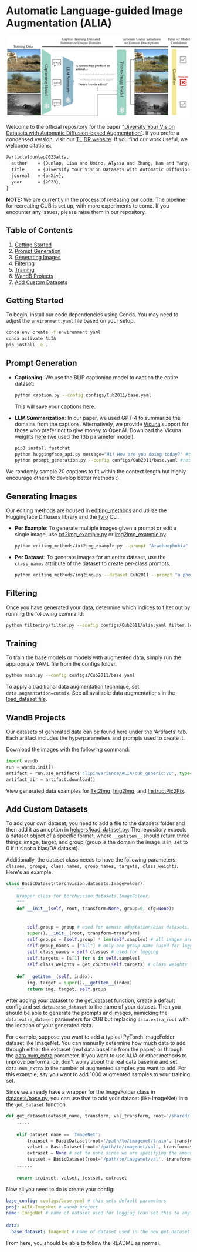 # Automatic Language-guided Image Augmentation (ALIA)

![Teaser](figures/method.png)

Welcome to the official repository for the paper ["Diversify Your Vision Datasets with Automatic Diffusion-based Augmentation"](https://arxiv.org/abs/2305.16289). If you prefer a condensed version, visit our [TL;DR website](https://lisadunlap.github.io/alia-website/). If you find our work useful, we welcome citations:

```markdown
@article{dunlap2023alia,
  author    = {Dunlap, Lisa and Umino, Alyssa and Zhang, Han and Yang, Jiezhi and Gonzalez, Joseph and Darrell, Trevor},
  title     = {Diversify Your Vision Datasets with Automatic Diffusion-based Augmentation},
  journal   = {arXiv},
  year      = {2023},
}
```

**NOTE:** We are currently in the process of releasing our code. The pipeline for recreating CUB is set up, with more experiments to come. If you encounter any issues, please raise them in our repository.

## Table of Contents
1. [Getting Started](#getting-started)
2. [Prompt Generation](#prompt-generation)
3. [Generating Images](#generating-images)
4. [Filtering](#filtering)
5. [Training](#training)
6. [WandB Projects](#wandb-projects)
7. [Add Custom Datasets](#add-custom-datasets)

## Getting Started

To begin, install our code dependencies using Conda. You may need to adjust the `environment.yaml` file based on your setup:

```bash
conda env create -f environment.yaml
conda activate ALIA
pip install -e .
```

## Prompt Generation

- **Captioning**: We use the BLIP captioning model to caption the entire dataset:
  ```bash
  python caption.py --config configs/Cub2011/base.yaml
  ```
  This will save your captions [here](captions/Cub2011.csv).

- **LLM Summarization**: In our paper, we used GPT-4 to summarize the domains from the captions. Alternatively, we provide [Vicuna](https://chat.lmsys.org/) support for those who prefer not to give money to OpenAI. Download the Vicuna weights [here](https://github.com/lm-sys/FastChat/tree/main#vicuna-weights) (we used the 13b parameter model).
  ```bash
  pip3 install fastchat
  python huggingface_api.py message="Hi! How are you doing today?" #test to make sure it works
  python prompt_generation.py --config configs/Cub2011/base.yaml #return prompts
  ```
We randomly sample 20 captions to fit within the context length but highly encourage others to develop better methods :)

## Generating Images

Our editing methods are housed in [editing_methods](./editing_methods) and utilize the Huggingface Diffusers library and the [tyro](https://github.com/brentyi/tyro) CLI.

- **Per Example**: To generate multiple images given a prompt or edit a single image, use [txt2img_example.py](./editing_methods/txt2img_example.py) or [img2img_example.py](./editing_methods/img2img_example.py).
  ```bash
  python editing_methods/txt2img_example.py --prompt "Arachnophobia" --n 20
  ```

- **Per Dataset**: To generate images for an entire dataset, use the `class_names` attribute of the dataset to create per-class prompts.
  ```bash
  python editing_methods/img2img.py --dataset Cub2011 --prompt "a photo of a {} bird on rocks." --n 2
  ```

## Filtering

Once you have generated your data, determine which indices to filter out by running the following command:
```bash
python filtering/filter.py --config configs/Cub2011/alia.yaml filter.load=false
```

## Training

To train the base models or models with augmented data, simply run the appropriate YAML file from the configs folder.
```bash
python main.py --config configs/Cub2011/base.yaml
```
To apply a traditional data augmentation technique, set `data.augmentation=cutmix`. See all available data augmentations in the [load_dataset file](helpers/load_dataset.py).


## WandB Projects

Our datasets of generated data can be found [here](https://wandb.ai/clipinvariance/ALIA) under the 'Artifacts' tab. Each artifact includes the hyperparameters and prompts used to create it.

Download the images with the following command:
```python
import wandb
run = wandb.init()
artifact = run.use_artifact('clipinvariance/ALIA/cub_generic:v0', type='dataset')
artifact_dir = artifact.download()
```

View generated data examples for [Txt2Img](https://wandb.ai/lisadunlap/Text-2-Image), [Img2Img](https://wandb.ai/lisadunlap/Image-2-Image), and [InstructPix2Pix](https://wandb.ai/lisadunlap/InstructPix2Pix).

 ## Add Custom Datasets

To add your own dataset, you need to add a file to the datasets folder and then add it as an option in [helpers/load_dataset.py](helpers/load_dataset.py). The repository expects a dataset object of a specific format, where `__getitem__` should return three things: image, target, and group (group is the domain the image is in, set to 0 if it's not a bias/DA dataset).

Additionally, the dataset class needs to have the following parameters: `classes, groups, class_names, group_names, targets, class_weights`. Here's an example:

```python
class BasicDataset(torchvision.datasets.ImageFolder):
    """
    Wrapper class for torchvision.datasets.ImageFolder.
    """
    def __init__(self, root, transform=None, group=0, cfg=None):


        self.group = group # used for domain adaptation/bias datasets, where the group is the domain or bias type.
        super().__init__(root, transform=transform)
        self.groups = [self.group] * len(self.samples) # all images are from the same domain, set the group label to 0 for all of them
        self.group_names = ["all"] # only one group name (used for logging)
        self.class_names = self.classes # used for logging
        self.targets = [s[1] for s in self.samples] 
        self.class_weights = get_counts(self.targets) # class weights for XE loss

    def __getitem__(self, index):
        img, target = super().__getitem__(index)
        return img, target, self.group
```

After adding your dataset to the [get_dataset](helpers/load_dataset.py) function, create a default config and set `data.base_dataset` to the name of your dataset. Then you should be able to generate the prompts and images, mimicking the `data.extra_dataset` parameters for CUB but replacing `data.extra_root` with the location of your generated data. 

For example, suppose you want to add a typical PyTorch ImageFolder dataset like ImageNet. You can manually determine how much data to add through either the extraset (real data baseline from the paper) or through the [data.num_extra](configs/base.yaml) parameter. If you want to use ALIA or other methods to improve performance, don't worry about the real data baseline and set `data.num_extra` to the number of augmented samples you want to add. For this example, say you want to add 1000 augmented samples to your training set. 

Since we already have a wrapper for the ImageFolder class in [datasets/base.py](datasets/base.py), you can use that to add your dataset (like ImageNet) into the `get_dataset` function.

```python
def get_dataset(dataset_name, transform, val_transform, root='/shared/lisabdunlap/data', embedding_root=None):
    .....

    elif dataset_name == 'ImageNet':
        trainset = BasicDataset(root='/path/to/imagenet/train', transform=transform)
        valset = BasicDataset(root='/path/to/imagenet/val', transform=val_transform)
        extraset = None # set to none since we are specifying the amount of generated data to add with data.num_extra
        testset = BasicDataset(root='/path/to/imagenet/val', transform=val_transform)
    ......

    return trainset, valset, testset, extraset
```

Now all you need to do is create your config:

```yaml
base_config: configs/base.yaml # this sets default parameters
proj: ALIA-ImageNet # wandb project
name: ImageNet # name of dataset used for logging (can set this to anything)

data: 
  base_dataset: ImageNet # name of dataset used in the new_get_dataset method
```

From here, you should be able to follow the README as normal. 
